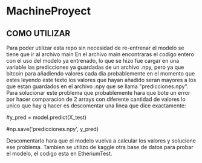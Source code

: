 ﻿# MachineProyect
## COMO UTILIZAR 
Para poder utilizar esta repo sin necesidad de re-entrenar el modelo se tiene que ir al archivo main
En el archivo main encontraras el codigo entero con el uso del modelo ya entrenado, lo que se hizo fue cargar en una variable las predicciones ya guardadas de un archivo .npy, pero ya que bitcoin para añadiendo valores cada dia probablemente en el momento que estes leyendo este texto los valores que hayan añadido seran mayores a los que estan guardados en el archivo .npy que se llama "predicciones.npy". Para solucionar este problema que probablemente hara que bote un error por hacer comparacion de 2 arrays con diferente cantidad de valores lo unico que hay q hacer es descomentar una linea que dice exactamente:

#y_pred = model.predict(X_test)

#np.save('predicciones.npy', y_pred)

Descomentarlo hara que el modelo vuelva a calcular los valores y solucione ese problema.
Tambien se utilizo de kaggle otra base de datos para probar el modelo, el codigo esta en EtheriumTest.
